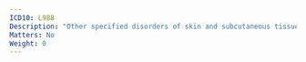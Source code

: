 ```yaml
---
ICD10: L988
Description: "Other specified disorders of skin and subcutaneous tissue"
Matters: No
Weight: 0
---
```


